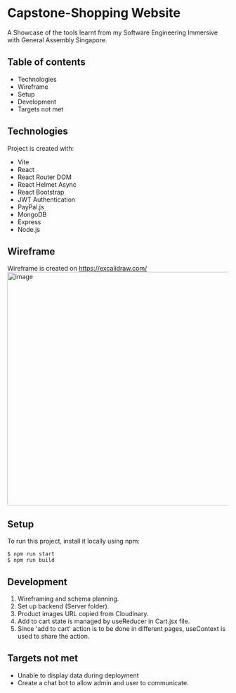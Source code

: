 # Capstone-Shopping Website
A Showcase of the tools learnt from my Software Engineering Immersive with General Assembly Singapore.
## Table of contents
* Technologies
* Wireframe 
* Setup
* Development 
* Targets not met 
	
## Technologies
Project is created with:
* Vite
* React
* React Router DOM
* React Helmet Async
* React Bootstrap
* JWT Authentication
* PayPal.js
* MongoDB
* Express
* Node.js

## Wireframe
Wireframe is created on https://excalidraw.com/
<img width="530" alt="image" src="https://user-images.githubusercontent.com/112377593/214215007-21a88c0c-0213-4923-97b3-2a96e0847ef9.png">	

## Setup
To run this project, install it locally using npm:

```
$ npm run start
$ npm run build
```
## Development
1. Wireframing and schema planning. 
2. Set up backend (Server folder). 
3. Product images URL copied from Cloudinary. 
4. Add to cart state is managed by useReducer in Cart.jsx file. 
5. Since 'add to cart' action is to be done in different pages, useContext is used to share the action. 
## Targets not met 
* Unable to display data during deployment
* Create a chat bot to allow admin and user to communicate. 
